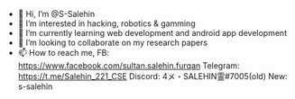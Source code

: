 - 👋 Hi, I’m @S-Salehin
- 👀 I’m interested in hacking, robotics & gamming
- 🌱 I’m currently learning web development and android app development
- 💞️ I’m looking to collaborate on my research papers
- 📫 How to reach me, FB: https://www.facebook.com/sultan.salehin.furqan 
                       Telegram: https://t.me/Salehin_221_CSE
                       Discord: 4メ・SALEHIN霊#7005(old)
                       New: s-salehin
<!---
S-Salehin/S-Salehin is a ✨ special ✨ repository because its `README.md` (this file) appears on your GitHub profile.
You can click the Preview link to take a look at your changes.
--->
